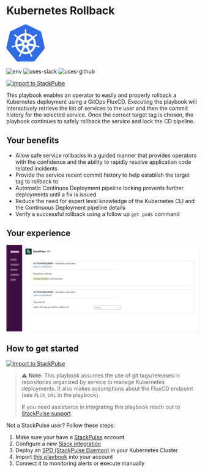 # Kubernetes Rollback

<img src="https://github.com/kubernetes/kubernetes/raw/master/logo/logo.png" width="100">

![env](https://img.shields.io/static/v1?label=env&message=Kubernetes&style=flat&logo=Kubernetes&color=326CE5)
![uses-slack](https://img.shields.io/static/v1?label=uses&message=Slack&style=flat&logo=slack&color=4A154B)
![uses-github](https://img.shields.io/static/v1?label=uses&message=GitHub&style=flat&logo=github&color=4078c0)

[![Import to StackPulse](../../images/open_in_stackpulse.svg)](https://app.stackpulse.io/playbook/create?tab=playbook#https://github.com/stackpulse/playbooks/blob/master/kubernetes/rollback/playbook.yaml)

This playbook enables an operator to easily and properly rollback a Kubernetes deployment using a GitOps FluxCD. Executing the playbook will interactively retrieve the list of services to the user and then the commit history for the selected service. Once the correct target tag is chosen, the playbook continues to safely rollback the service and lock the CD pipeline.

## Your benefits

- Allow safe service rollbacks in a guided manner that provides operators with the confidence and the ability to rapidly resolve application code related incidents
- Provide the service recent commit history to help establish the target tag to rollback to
- Automatic Continuos Deployment pipeline locking prevents further deployments until a fix is issued
- Reduce the need for expert level knowledge of the Kubernetes CLI and the Continuous Deployment pipeline details
- Verify a successful rollback using a follow up `get pods` command

## Your experience

![slack_screenshot](../../images/k8s_rollback.png)

## How to get started

[![Import to StackPulse](../../images/open_in_stackpulse.svg)](https://app.stackpulse.io/playbook/create?tab=playbook#https://github.com/stackpulse/playbooks/blob/master/kubernetes/rollback/playbook.yaml)

> :warning: **Note**: This playbook assumes the use of git tags/releases in repositories organized by service to manage Kubernetes deployments. It also makes assumptions about the FluxCD endpoint (see `FLUX_URL` in the playbook).
>
> If you need assistance in integrating this playbook reach out to [StackPulse support](mailto:support@stackpulse.io).

Not a StackPulse user? Follow these steps:

1. Make sure your have a [StackPulse](https://stackpulse.com/get-started) account
2. Configure a  new [Slack integration](https://docs.stackpulse.io/getting_started/#step-3-configure-a-new-slack-integration)
3. Deploy an [SPD (StackPulse Daemon)](https://docs.stackpulse.io/spds/) in your Kubernetes Cluster
4. Import [this playbook](https://app.stackpulse.io/playbooks) into your account
5. Connect it to monitoring alerts or execute manually

